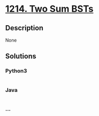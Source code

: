 # [1214. Two Sum BSTs](https://leetcode.com/problems/two-sum-bsts)

## Description
None


## Solutions


### Python3

```python

```

### Java

```java

```

### ...
```

```
